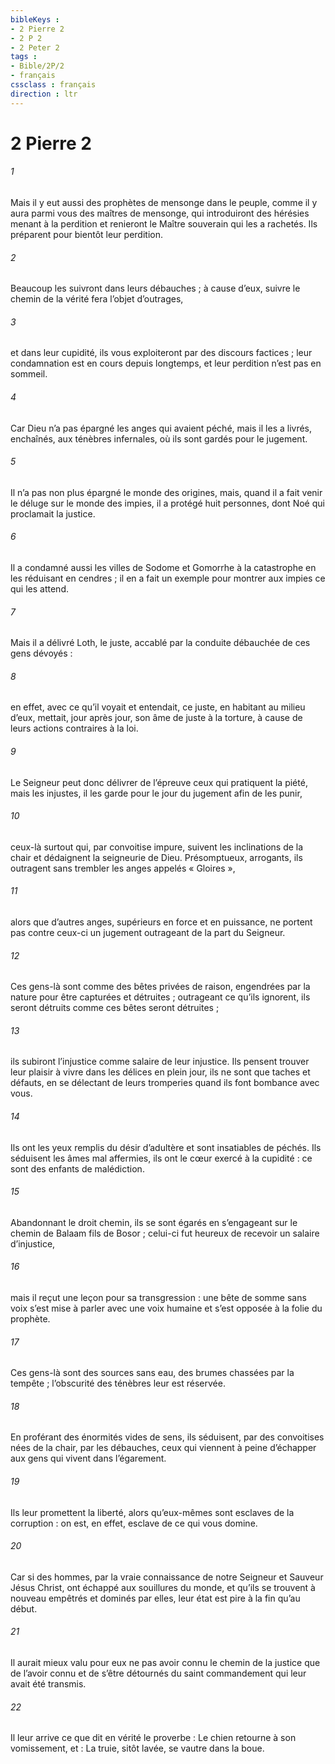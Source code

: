 ```yaml
---
bibleKeys : 
- 2 Pierre 2
- 2 P 2
- 2 Peter 2
tags : 
- Bible/2P/2
- français
cssclass : français
direction : ltr
---
```


# 2 Pierre 2

###### 1
Mais il y eut aussi des prophètes de mensonge dans le peuple, comme il y aura parmi vous des maîtres de mensonge, qui introduiront des hérésies menant à la perdition et renieront le Maître souverain qui les a rachetés. Ils préparent pour bientôt leur perdition.
###### 2
Beaucoup les suivront dans leurs débauches ; à cause d’eux, suivre le chemin de la vérité fera l’objet d’outrages,
###### 3
et dans leur cupidité, ils vous exploiteront par des discours factices ; leur condamnation est en cours depuis longtemps, et leur perdition n’est pas en sommeil.
###### 4
Car Dieu n’a pas épargné les anges qui avaient péché, mais il les a livrés, enchaînés, aux ténèbres infernales, où ils sont gardés pour le jugement.
###### 5
Il n’a pas non plus épargné le monde des origines, mais, quand il a fait venir le déluge sur le monde des impies, il a protégé huit personnes, dont Noé qui proclamait la justice.
###### 6
Il a condamné aussi les villes de Sodome et Gomorrhe à la catastrophe en les réduisant en cendres ; il en a fait un exemple pour montrer aux impies ce qui les attend.
###### 7
Mais il a délivré Loth, le juste, accablé par la conduite débauchée de ces gens dévoyés :
###### 8
en effet, avec ce qu’il voyait et entendait, ce juste, en habitant au milieu d’eux, mettait, jour après jour, son âme de juste à la torture, à cause de leurs actions contraires à la loi.
###### 9
Le Seigneur peut donc délivrer de l’épreuve ceux qui pratiquent la piété, mais les injustes, il les garde pour le jour du jugement afin de les punir,
###### 10
ceux-là surtout qui, par convoitise impure, suivent les inclinations de la chair et dédaignent la seigneurie de Dieu. Présomptueux, arrogants, ils outragent sans trembler les anges appelés « Gloires »,
###### 11
alors que d’autres anges, supérieurs en force et en puissance, ne portent pas contre ceux-ci un jugement outrageant de la part du Seigneur.
###### 12
Ces gens-là sont comme des bêtes privées de raison, engendrées par la nature pour être capturées et détruites ; outrageant ce qu’ils ignorent, ils seront détruits comme ces bêtes seront détruites ;
###### 13
ils subiront l’injustice comme salaire de leur injustice. Ils pensent trouver leur plaisir à vivre dans les délices en plein jour, ils ne sont que taches et défauts, en se délectant de leurs tromperies quand ils font bombance avec vous.
###### 14
Ils ont les yeux remplis du désir d’adultère et sont insatiables de péchés. Ils séduisent les âmes mal affermies, ils ont le cœur exercé à la cupidité : ce sont des enfants de malédiction.
###### 15
Abandonnant le droit chemin, ils se sont égarés en s’engageant sur le chemin de Balaam fils de Bosor ; celui-ci fut heureux de recevoir un salaire d’injustice,
###### 16
mais il reçut une leçon pour sa transgression : une bête de somme sans voix s’est mise à parler avec une voix humaine et s’est opposée à la folie du prophète.
###### 17
Ces gens-là sont des sources sans eau, des brumes chassées par la tempête ; l’obscurité des ténèbres leur est réservée.
###### 18
En proférant des énormités vides de sens, ils séduisent, par des convoitises nées de la chair, par les débauches, ceux qui viennent à peine d’échapper aux gens qui vivent dans l’égarement.
###### 19
Ils leur promettent la liberté, alors qu’eux-mêmes sont esclaves de la corruption : on est, en effet, esclave de ce qui vous domine.
###### 20
Car si des hommes, par la vraie connaissance de notre Seigneur et Sauveur Jésus Christ, ont échappé aux souillures du monde, et qu’ils se trouvent à nouveau empêtrés et dominés par elles, leur état est pire à la fin qu’au début.
###### 21
Il aurait mieux valu pour eux ne pas avoir connu le chemin de la justice que de l’avoir connu et de s’être détournés du saint commandement qui leur avait été transmis.
###### 22
Il leur arrive ce que dit en vérité le proverbe : Le chien retourne à son vomissement, et : La truie, sitôt lavée, se vautre dans la boue.
